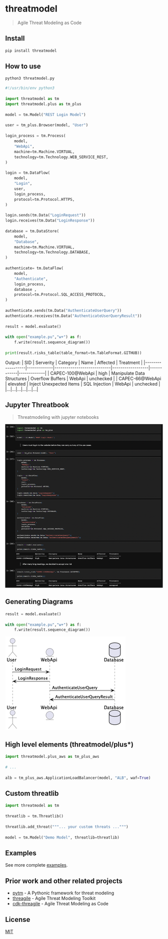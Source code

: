 # threatmodel
> Agile Threat Modeling as Code

## Install
```bash
pip install threatmodel
```

## How to use
```bash
python3 threatmodel.py
```

```python
#!/usr/bin/env python3

import threatmodel as tm
import threatmodel.plus as tm_plus

model = tm.Model("REST Login Model")

user = tm_plus.Browser(model, "User")

login_process = tm.Process(
    model,
    "WebApi",
    machine=tm.Machine.VIRTUAL,
    technology=tm.Technology.WEB_SERVICE_REST,
)

login = tm.DataFlow(
    model,
    "Login",
    user,
    login_process,
    protocol=tm.Protocol.HTTPS,
)

login.sends(tm.Data("LoginRequest"))
login.receives(tm.Data("LoginResponse"))

database = tm.DataStore(
    model,
    "Database",
    machine=tm.Machine.VIRTUAL,
    technology=tm.Technology.DATABASE,
)

authenticate= tm.DataFlow(
    model,
    "Authenticate",
    login_process,
    database ,
    protocol=tm.Protocol.SQL_ACCESS_PROTOCOL,
)

authenticate.sends(tm.Data("AuthenticateUserQuery"))
authenticate.receives(tm.Data("AuthenticateUserQueryResult"))

result = model.evaluate()

with open("example.pu","w+") as f:
    f.write(result.sequence_diagram())

print(result.risks_table(table_format=tm.TableFormat.GITHUB))
```
Output:
| SID              | Serverity   | Category                   | Name             | Affected   | Treatment   |
|------------------|-------------|----------------------------|------------------|------------|-------------|
| CAPEC-100@WebApi | high        | Manipulate Data Structures | Overflow Buffers | WebApi     | unchecked   |
| CAPEC-66@WebApi  | elevated    | Inject Unexpected Items    | SQL Injection    | WebApi     | unchecked   |
|...|...|...|...|...|...|

## Jupyter Threatbook
> Threatmodeling with jupyter notebooks

![threatbook.png](https://github.com/hupe1980/threatmodel/raw/main/.assets/threatbook.png)

## Generating Diagrams
```python
result = model.evaluate()

with open("example.pu","w+") as f:
    f.write(result.sequence_diagram())
```
![threatbook.png](https://github.com/hupe1980/threatmodel/raw/main/.assets/sequence-diagram.png)

## High level elements (threatmodel/plus*)
```python
import threatmodel.plus_aws as tm_plus_aws

# ...

alb = tm_plus_aws.ApplicationLoadBalancer(model, "ALB", waf=True)

```

## Custom threatlib
```python
import threatmodel as tm

threatlib = tm.Threatlib()

threatlib.add_threat("""... your custom threats ...""")

model = tm.Model("Demo Model", threatlib=threatlib)
```
## Examples

See more complete [examples](https://github.com/hupe1980/threatmodel/tree/master/examples).

## Prior work and other related projects
- [pytm](https://github.com/izar/pytm) - A Pythonic framework for threat modeling
- [threagile](https://github.com/Threagile/threagile) - Agile Threat Modeling Toolkit
- [cdk-threagile](https://github.com/hupe1980/cdk-threagile) - Agile Threat Modeling as Code

## License

[MIT](LICENSE)